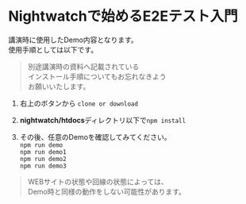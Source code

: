 # Nightwatchで始めるE2Eテスト入門

講演時に使用したDemo内容となります。  
使用手順としては以下です。  
> 別途講演時の資料へ記載されている  
> インストール手順についてもお忘れなきよう  
> お願いいたします。

1. 右上のボタンから `clone or download`

1. **nightwatch/htdocs**ディレクトリ以下で`npm install`

1. その後、任意のDemoを確認してみてください。  
`npm run demo`  
`npm run demo1`  
`npm run demo2`  
`npm run demo3`

> WEBサイトの状態や回線の状態によっては、  
> Demo時と同様の動作をしない可能性があります。
